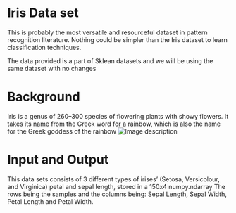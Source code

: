 # Iris Data set
This is probably the most versatile and resourceful dataset in pattern recognition literature. Nothing could be simpler than the Iris dataset to learn classification techniques.

The data provided is a part of Sklean datasets and we will be using the same dataset with no changes

# Background
Iris is a genus of 260–300 species of flowering plants with showy flowers. It takes its name from the Greek word for a rainbow, which is also the name for the Greek goddess of the rainbow
![Image description]("https://en.wikipedia.org/wiki/Iris_(plant)#/media/File:Iris_germanica_(Purple_bearded_Iris),_Wakehurst_Place,_UK_-_Diliff.jpg")


# Input and Output
This data sets consists of 3 different types of irises’ (Setosa, Versicolour, and Virginica) petal and sepal length, stored in a 150x4 numpy.ndarray
The rows being the samples and the columns being: Sepal Length, Sepal Width, Petal Length and Petal Width.

